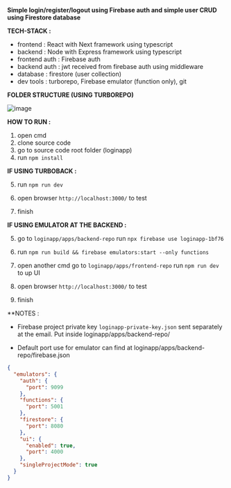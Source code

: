 **Simple login/register/logout using Firebase auth
and simple user CRUD using Firestore database**

**TECH-STACK :**

- frontend : React with Next framework using typescript
- backend : Node with Express framework using typescript
- frontend auth : Firebase auth
- backend auth : jwt received from firebase auth using middleware
- database : firestore (user collection)
- dev tools : turborepo, Firebase emulator (function only), git

**FOLDER STRUCTURE (USING TURBOREPO)**

![image](https://github.com/user-attachments/assets/85813cda-921b-4b5e-8f94-a72a89f0ac83)

**HOW TO RUN :**

1. open cmd
2. clone source code
3. go to source code root folder (loginapp)
4. run `npm install`

**IF USING TURBOBACK :**

5. run `npm run dev`

6. open browser `http://localhost:3000/` to test

7. finish

**IF USING EMULATOR AT THE BACKEND :**

5. go to `loginapp/apps/backend-repo` run `npx firebase use loginapp-1bf76`

6. run `npm run build && firebase emulators:start --only functions`

7. open another cmd go to `loginapp/apps/frontend-repo` run `npm run dev` to up UI

8. open browser `http://localhost:3000/` to test

9. finish

**NOTES : 

- Firebase project private key `loginapp-private-key.json` sent separately at the email. Put inside loginapp/apps/backend-repo/

- Default port use for emulator can find at loginapp/apps/backend-repo/firebase.json 

```json
{
  "emulators": {
    "auth": {
      "port": 9099
    },
    "functions": {
      "port": 5001
    },
    "firestore": {
      "port": 8080
    },
    "ui": {
      "enabled": true,
      "port": 4000
    },
    "singleProjectMode": true
  }
}

